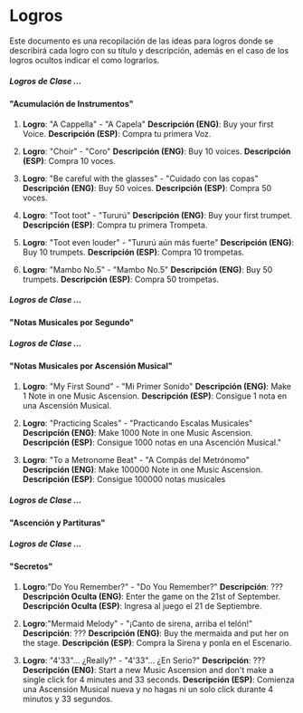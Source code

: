 # Logros

Este documento es una recopilación de las ideas para logros donde se describirá cada logro con su título y descripción, además en el caso de los logros ocultos indicar el como lograrlos.

##### Logros de Clase ...
#### "Acumulación de Instrumentos"

1.  **Logro**: "A Cappella" - "A Capela"
    **Descripción (ENG)**: Buy your first Voice.
    **Descripción (ESP)**: Compra tu primera Voz.

2.  **Logro**: "Choir" - "Coro"
    **Descripción (ENG)**: Buy 10 voices.
    **Descripción (ESP)**: Compra 10 voces.

3.  **Logro**: "Be careful with the glasses" - "Cuidado con las copas"
    **Descripción (ENG)**: Buy 50 voices.
    **Descripción (ESP)**: Compra 50 voces.

4.  **Logro**: "Toot toot" - "Tururú"
    **Descripción (ENG)**: Buy your first trumpet.
    **Descripción (ESP)**: Compra tu primera Trompeta.

5.  **Logro**: "Toot even louder" - "Tururú aún más fuerte"
    **Descripción (ENG)**: Buy 10 trumpets.
    **Descripción (ESP)**: Compra 10 trompetas.

6.  **Logro**: "Mambo No.5" - "Mambo No.5"
    **Descripción (ENG)**: Buy 50 trumpets.
    **Descripción (ESP)**: Compra 50 trompetas.

##### Logros de Clase ...
#### "Notas Musicales por Segundo"



##### Logros de Clase ...
#### "Notas Musicales por Ascensión Musical"

1.  **Logro**: "My First Sound" - "Mi Primer Sonido"
    **Descripción (ENG)**: Make 1 Note in one Music Ascension.
    **Descripción (ESP)**: Consigue 1 nota en una Ascensión Musical.

2.  **Logro**: "Practicing Scales" - "Practicando Escalas Musicales"
    **Descripción (ENG)**: Make 1000 Note in one Music Ascension.
    **Descripción (ESP)**: Consigue 1000 notas en una Ascención Musical."

3.  **Logro**: "To a Metronome Beat" - "A Compás del Metrónomo"
    **Descripción (ENG)**: Make 100000 Note in one Music Ascension.
    **Descripción (ESP)**: Consigue 100000 notas musicales

##### Logros de Clase ...
#### "Ascención y Partituras"



##### Logros de Clase ...
#### "Secretos"

1.  **Logro**:"Do You Remember?" - "Do You Remember?"
    **Descripción**: ???
    **Descripción Oculta (ENG)**: Enter the game on the 21st of September.
    **Descripción Oculta (ESP)**: Ingresa al juego el 21 de Septiembre.

2.  **Logro**:"Mermaid Melody" - "¡Canto de sirena, arriba el telón!"
    **Descripción**: ???
    **Descripción (ENG)**: Buy the mermaida and put her on the stage.
    **Descripción (ESP)**: Compra la Sirena y ponla en el Escenario.

3.  **Logro**: "4'33"... ¿Really?" - "4'33"... ¿En Serio?"
    **Descripción**: ???
    **Descripción (ENG)**: Start a new Music Ascension and don't make a single click for 4 minutes and 33 seconds.
    **Descripción (ESP)**: Comienza una Ascensión Musical nueva y no hagas ni un solo click durante 4 minutos y 33 segundos.